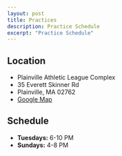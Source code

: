 ```yaml
---
layout: post
title: Practices
description: Practice Schedule
excerpt: "Practice Schedule"
---
```

## Location
* Plainville Athletic League Complex
* 35 Everett Skinner Rd
* Plainville, MA 02762
* [Google Map](https://goo.gl/maps/kf3tWgF2v9Q4ghb67)

## Schedule
* **Tuesdays:** 6-10 PM
* **Sundays:** 4-8 PM


